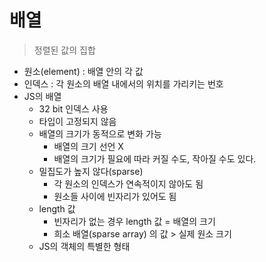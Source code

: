 # 배열
> 정렬된 값의 집합
- 원소(element) : 배열 안의 각 값
- 인덱스 : 각 원소의 배열 내에서의 위치를 가리키는 번호
- JS의 배열
  - 32 bit 인덱스 사용
  - 타입이 고정되지 않음
  - 배열의 크기가 동적으로 변화 가능
    - 배열의 크기 선언 X
    - 배열의 크기가 필요에 따라 커질 수도, 작아질 수도 있다.
  - 밀집도가 높지 않다(sparse)
    - 각 원소의 인덱스가 연속적이지 않아도 됨
    - 원소들 사이에 빈자리가 있어도 됨
  - length 값
    - 빈자리가 없는 경우 length 값 = 배열의 크기
    - 희소 배열(sparse array) 의 값 > 실제 원소 크기
  - JS의 객체의 특별한 형태
